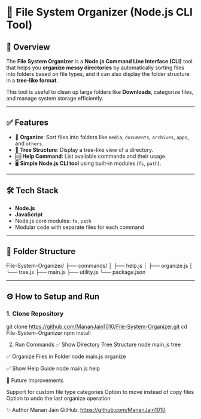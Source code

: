 # 📁 File System Organizer (Node.js CLI Tool)

## 📌 Overview
The **File System Organizer** is a **Node.js Command Line Interface (CLI)** tool that helps you **organize messy directories** by automatically sorting files into folders based on file types, and it can also display the folder structure in a **tree-like format**.

This tool is useful to clean up large folders like **Downloads**, categorize files, and manage system storage efficiently.

---

## ✅ Features
- 📂 **Organize**: Sort files into folders like `media`, `documents`, `archives`, `apps`, and `others`.
- 🌳 **Tree Structure**: Display a tree-like view of a directory.
- 🆘 **Help Command**: List available commands and their usage.
- 🖥️ **Simple Node.js CLI tool** using built-in modules (`fs`, `path`).

---

## 🛠️ Tech Stack
- **Node.js**
- **JavaScript**
- Node.js core modules: `fs`, `path`
- Modular code with separate files for each command

---

## 📂 Folder Structure

File-System-Organizer/
├── commands/
│ ├── help.js
│ ├── organize.js
│ └── tree.js
├── main.js
├── utility.js
└── package.json


---

## ⚙️ How to Setup and Run

### 1. Clone Repository
git clone https://github.com/MananJain1010/File-System-Organizer.git
cd File-System-Organizer
npm install

2. Run Commands
✅ Show Directory Tree Structure
node main.js tree <directory-path>

✅ Organize Files in Folder
node main.js organize <directory-path>

✅ Show Help Guide
node main.js help





🎁 Future Improvements

Support for custom file type categories
Option to move instead of copy files
Option to undo the last organize operation


✨ Author
Manan Jain
GitHub: https://github.com/MananJain1010
